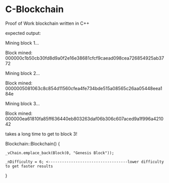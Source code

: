 # C-Blockchain
Proof of Work blockchain written in C++

expected output:

Mining block 1...

Block mined: 000000c1b50cb30fd8d9a0f2e16e38681cfcf9caead098cea726854925ab3772

Mining block 2...

Block mined: 0000005081063c8c854d11560cfea4fe734bde515a08565c26aa05448eea184e

Mining block 3...

Block mined: 000000ea61810fa85ff636440eb803263daf06b306c607aced9a1f996a421042


takes a long time to get to block 3!

 Blockchain::Blockchain() {
 
	_vChain.emplace_back(Block(0, "Genesis Block"));
  
	_nDifficulty = 6; <-----------------------------------lower difficulty to get faster results
  
}
